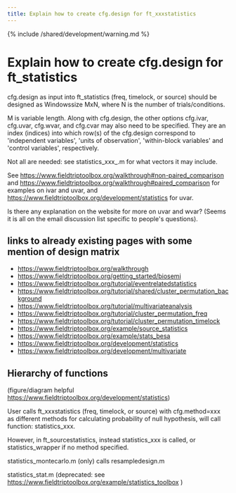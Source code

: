 ```yaml
---
title: Explain how to create cfg.design for ft_xxxstatistics
---
```


{% include /shared/development/warning.md %}

# Explain how to create cfg.design for ft_statistics

cfg.design as input into ft_statistics (freq, timelock, or source) should be designed as Windowssize MxN, where N is the number of trials/conditions.

M is variable length. Along with cfg.design, the other options cfg.ivar, cfg.uvar, cfg.wvar, and cfg.cvar may also need to be specified. They are an index (indices) into which row(s) of the cfg.design correspond to 'independent variables', 'units of observation', 'within-block variables' and 'control variables', respectively.

Not all are needed: see statistics_xxx_.m for what vectors it may include.

See https://www.fieldtriptoolbox.org/walkthrough#non-paired_comparison and https://www.fieldtriptoolbox.org/walkthrough#paired_comparison for examples on ivar and uvar, and https://www.fieldtriptoolbox.org/development/statistics for uvar.

Is there any explanation on the website for more on uvar and wvar? (Seems it is all on the email discussion list specific to people's questions).

## links to already existing pages with some mention of design matrix

- https://www.fieldtriptoolbox.org/walkthrough
- https://www.fieldtriptoolbox.org/getting_started/biosemi
- https://www.fieldtriptoolbox.org/tutorial/eventrelatedstatistics
- https://www.fieldtriptoolbox.org/tutorial/shared/cluster_permutation_background
- https://www.fieldtriptoolbox.org/tutorial/multivariateanalysis
- https://www.fieldtriptoolbox.org/tutorial/cluster_permutation_freq
- https://www.fieldtriptoolbox.org/tutorial/cluster_permutation_timelock
- https://www.fieldtriptoolbox.org/example/source_statistics
- https://www.fieldtriptoolbox.org/example/stats_besa
- https://www.fieldtriptoolbox.org/development/statistics
- https://www.fieldtriptoolbox.org/development/multivariate

## Hierarchy of functions

(figure/diagram helpful https://www.fieldtriptoolbox.org/development/statistics)

User calls ft_xxxstatistics (freq, timelock, or source) with cfg.method=xxx as different methods for calculating probability of null hypothesis, will call function: statistics_xxx.

However, in ft_sourcestatistics, instead statistics_xxx is called, or statistics_wrapper if no method specified.

statistics_montecarlo.m (only) calls resampledesign.m

statistics_stat.m (deprecated: see https://www.fieldtriptoolbox.org/example/statistics_toolbox )
